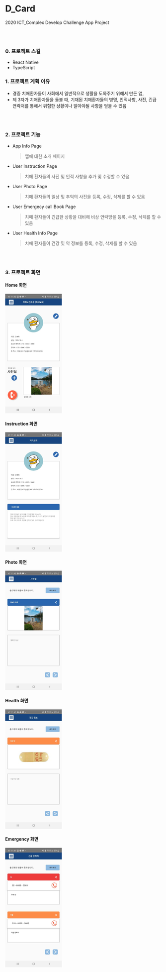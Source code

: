 # D_Card
2020 ICT_Complex Develop Challenge App Project

<br/>
<br/>

### 0. 프로젝트 스킬

- React Native
- TypeScript

### 1. 프로젝트 계획 이유

- 경증 치매환자들이 사회에서 일반적으로 생활을 도와주기 위해서 만든 앱,
- 제 3자가 치매환자들을 돌볼 때, 기재된 치매환자들의 병명, 인적사항, 사진, 긴급 연락처를 통해서 위험한 상황이나 알아야될 사항을 얻을 수 있음

<br/>
<br/>

### 2. 프로젝트 기능
- App Info Page

  > 앱에 대한 소개 페이지

- User Instruction Page

  > 치매 환자들의 사진 및 인적 사항을 추가 및 수정할 수 있음

- User Photo Page

  > 치매 환자들의 일상 및 추억의 사진을 등록, 수정, 삭제를 할 수 있음

- User Emergecy call Book Page

  > 치매 환자들이 긴급한 상황을 대비해 비상 연락망을 등록, 수정, 삭제를 할 수 있음
  
- User Health Info Page

  > 치매 환자들이 건강 및 약 정보를 등록, 수정, 삭제를 할 수 있음


<br/>
<br/>


### 3. 프로젝트 화면

#### Home 화면
<img src = "./src/img/Home.jpg" width="182px" height="384px">

<br/>

#### Instruction 화면
<img src = "./src/img/Instruction.jpg" width="182px" height="384px">

<br/>

#### Photo 화면
<img src = "./src/img/Photo.jpg" width="182px" height="384px">

<br/>

#### Health 화면
<img src = "./src/img/Health.jpg" width="182px" height="384px">

<br/>

#### Emergency 화면
<img src = "./src/img/Emergency.jpg" width="182px" height="384px">

<br/>

